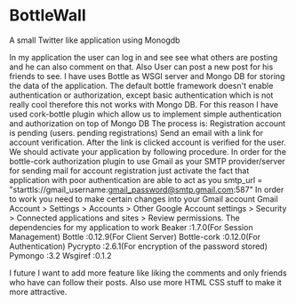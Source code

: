 # BottleWall
A small Twitter like application using Monogdb 


In my application the user can log in and see see what others are posting and he can also comment on that. Also User can post a new post for his friends to see. I have uses Bottle as WSGI server and Mongo DB for storing the data of the application. The default bottle framework doesn't enable authentication or authorization, except basic authentication which is not really cool therefore this not works with Mongo DB. For this reason I have used cork-bottle plugin which allow us to implement simple authentication and authorization on top of Mongo DB The process is: Registration account is pending (users. pending registrations) Send an email with a link for account verification. After the link is clicked account is verified for the user. We should activate your application by following procedure. In order for the bottle-cork authorization plugin to use Gmail as your SMTP provider/server for sending mail for account registration just activate the fact that application with poor authentication are able to act as you smtp_url = "starttls://gmail_username:gmail_password@smtp.gmail.com:587" In order to work you need to make certain changes into your Gmail account Gmail Account > Settings > Accounts > Other Google Account settings > Security > Connected applications and sites > Review permissions. The dependencies for my application to work Beaker :1.7.0(For Session Management) Bottle :0.12.9(For Client Server) Bottle-cork :0.12.0(For Authentication) Pycrypto :2.6.1(For encryption of the password stored) Pymongo :3.2 Wsgiref :0.1.2

I future I want to add more feature like liking the comments and only friends who have can follow their posts. Also use more HTML CSS stuff to make it more attractive.
